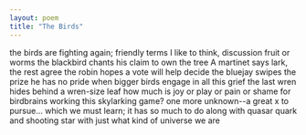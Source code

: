 ```yaml
---
layout: poem
title: "The Birds"
---
```



the birds are fighting again; friendly terms
I like to think, discussion fruit or worms
the blackbird chants his claim to own the tree
A martinet says lark, the rest agree
the robin hopes a vote will help decide
the bluejay swipes the prize he has no pride
when bigger birds engage in all this grief
the last wren hides behind a wren-size leaf
how much is  joy or play or pain or shame
for birdbrains working this skylarking game?
one more unknown--a great x to pursue...
which we must learn; it has so much to do
along with quasar quark and shooting star
with just what kind of universe we are
